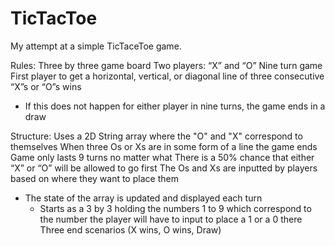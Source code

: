 # TicTacToe
My attempt at a simple TicTaceToe game.

Rules:
Three by three game board
Two players: “X” and “O”
Nine turn game
First player to get a horizontal, vertical, or diagonal line of three consecutive “X”s or “O”s wins
- If this does not happen for either player in nine turns, the game ends in a draw

Structure:
Uses a 2D String array where the "O" and "X" correspond to themselves
When three Os or Xs are in some form of a line the game ends
Game only lasts 9 turns no matter what
There is a 50% chance that either “X” or “O” will be allowed to go first
The Os and Xs are inputted by players based on where they want to place them
- The state of the array is updated and displayed each turn
    - Starts as a 3 by 3 holding the numbers 1 to 9 which correspond to the number the player will have to input to place a 1 or a 0 there
Three end scenarios (X wins, O wins, Draw)
